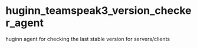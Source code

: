 # huginn_teamspeak3_version_checker_agent
huginn agent for checking the last stable version for servers/clients
